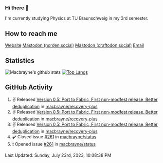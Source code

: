 ### Hi there 👋
I'm currently studying Physics at TU Braunschweig in my 3rd semester.

## How to reach me
[Website](https://florentin-schleuss.de)
<a rel="me" href="https://norden.social/@florentin">Mastodon (norden.social)</a>
<a rel="me" href="https://craftodon.social/@frodolon">Mastodon (craftodon.social)</a>
[Email](mailto:hello@macbrayne.de)

## Statistics
![Macbrayne's github stats](https://github-readme-stats.vercel.app/api?username=macbrayne&count_private=true&show_icons=true&hide_rank=true&custom_title=macbrayne's%20GitHub%20Stats)
[![Top Langs](https://github-readme-stats.vercel.app/api/top-langs/?username=macbrayne&exclude_repo=liftron&layout=compact)](https://github.com/anuraghazra/github-readme-stats)
## GitHub Activity

<!--RECENT_ACTIVITY:start-->
1. ✌️ Released [Version 0.5: Port to Fabric, First non-modfest release, Better deduplication](https://github.com/macbrayne/recovery-plus/releases/tag/v0.5) in [macbrayne/recovery-plus](https://github.com/macbrayne/recovery-plus)
2. ✌️ Released [Version 0.5: Port to Fabric, First non-modfest release, Better deduplication](https://github.com/macbrayne/recovery-plus/releases/tag/v0.5) in [macbrayne/recovery-plus](https://github.com/macbrayne/recovery-plus)
3. ✌️ Released [Version 0.5: Port to Fabric, First non-modfest release, Better deduplication](https://github.com/macbrayne/recovery-plus/releases/tag/v0.5) in [macbrayne/recovery-plus](https://github.com/macbrayne/recovery-plus)
4. ✔️ Closed issue [#261](https://github.com/macbrayne/status/issues/261) in [macbrayne/status](https://github.com/macbrayne/status)
5. ❗️ Opened issue [#261](https://github.com/macbrayne/status/issues/261) in [macbrayne/status](https://github.com/macbrayne/status)
<!--RECENT_ACTIVITY:end-->

<!--RECENT_ACTIVITY:last_update-->
Last Updated: Sunday, July 23rd, 2023, 10:08:38 PM
<!--RECENT_ACTIVITY:last_update_end-->


<!--
**macbrayne/macbrayne** is a ✨ _special_ ✨ repository because its `README.md` (this file) appears on your GitHub profile.

Here are some ideas to get you started:

- 🔭 I’m currently working on ...
- 🌱 I’m currently learning ...
- 👯 I’m looking to collaborate on ...
- 🤔 I’m looking for help with ...
- 💬 Ask me about ...
- 📫 How to reach me: ...
- 😄 Pronouns: ...
- ⚡ Fun fact: ...
-->
